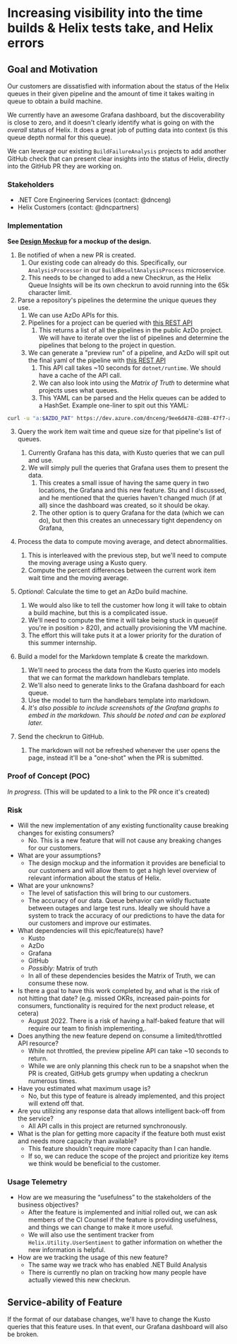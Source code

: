 #  Increasing visibility into the time builds & Helix tests take, and Helix errors 

## Goal and Motivation

Our customers are dissatisfied with information about the status of the Helix queues in their given pipeline and the amount of time it takes waiting in queue to obtain a build machine. 

We currently have an awesome Grafana dashboard, but the discoverability is close to zero, and it doesn't clearly identify what is going on with the *overall* status of Helix. It does a great job of putting data into context (is this queue depth normal for this queue).

We can leverage our existing `BuildFailureAnalysis` projects to add another GitHub check that can present clear insights into the status of Helix, directly into the GitHub PR they are working on.


### Stakeholders

* .NET Core Engineering Services (contact: @dnceng)
* Helix Customers (contact: @dncpartners)

### Implementation

**See [Design Mockup](IncreaseVisibilityHelixQueues/design-mockup.md) for a mockup of the design.**

1. Be notified of when a new PR is created.
   1. Our existing code can already do this. Specifically, our `AnalysisProcessor` in our `BuildResultAnalysisProcess` microservice.
   2. This needs to be changed to add a new Checkrun, as the Helix Queue Insights will be its own checkrun to avoid running into the 65k character limit.
2. Parse a repository's pipelines the determine the unique queues they use.
   1. We can use AzDo APIs for this.
   2. Pipelines for a project can be queried with [this REST API](https://docs.microsoft.com/en-us/rest/api/azure/devops/pipelines/pipelines/list?view=azure-devops-rest-6.0)
      1. This returns a list of all the pipelines in the public AzDo project. We will have to iterate over the list of pipelines and determine the pipelines that belong to the project in question.
   3. We can generate a "preview run" of a pipeline, and AzDo will spit out the final yaml of the pipeline with [this REST API](https://docs.microsoft.com/en-us/rest/api/azure/devops/pipelines/preview/preview?view=azure-devops-rest-7.1)
      1. This API call takes ~10 seconds for `dotnet/runtime`. We should have a cache of the API call.
      2. We can also look into using the *Matrix of Truth* to determine what projects uses what queues.
      3. This YAML can be parsed and the Helix queues can be added to a HashSet. Example one-liner to spit out this YAML:
```bash
curl -u "a:$AZDO_PAT" https://dev.azure.com/dnceng/9ee6d478-d288-47f7-aacc-f6e6d082ae6d/_apis/pipelines/686/preview?api-version=7.1-preview.1 -X POST -H 'Content-Type: application/json' --data '{"previewRun": true}' | jq .finalYaml | sed 's/\\n/\n/g'
```
3. Query the work item wait time and queue size for that pipeline's list of queues.
   1. Currently Grafana has this data, with Kusto queries that we can pull and use.
   2. We will simply pull the queries that Grafana uses them to present the data.
      1. This creates a small issue of having the same query in two locations, the Grafana and this new feature. Stu and I discussed, and he mentioned that the queries haven't changed much (if at all) since the dashboard was created, so it should be okay.
      2. The other option is to query Grafana for the data (which we can do), but then this creates an unnecessary tight dependency on Grafana,

4. Process the data to compute moving average, and detect abnormalities.
   1. This is interleaved with the previous step, but we'll need to compute the moving average using a Kusto query.
   2. Compute the percent differences between the current work item wait time and the moving average.
  
5. *Optional*: Calculate the time to get an AzDo build machine.
   1. We would also like to tell the customer how long it will take to obtain a build machine, but this is a complicated issue.
   2. We'll need to compute the time it will take being stuck in queue(if you're in position > 820), and actually provisioning the VM machine.
   3. The effort this will take puts it at a lower priority for the duration of this summer internship.
   
6. Build a model for the Markdown template & create the markdown.
   1. We'll need to process the data from the Kusto queries into models that we can format the markdown handlebars template.
   2. We'll also need to generate links to the Grafana dashboard for each queue.
   3. Use the model to turn the handlebars template into markdown.
   4. *It's also possible to include screenshots of the Grafana graphs to embed in the markdown. This should be noted and can be explored later.*

7. Send the checkrun to GitHub.
   1. The markdown will not be refreshed whenever the user opens the page, instead it'll be a "one-shot" when the PR is submitted.

### Proof of Concept (POC)

*In progress.* (This will be updated to a link to the PR once it's created)

### Risk

- Will the new implementation of any existing functionality cause breaking changes for existing consumers?
  - No. This is a new feature that will not cause any breaking changes for our customers.
- What are your assumptions?
  - The design mockup and the information it provides are beneficial to our customers and will allow them to get a high level overview of relevant information about the status of Helix.
- What are your unknowns?
  - The level of satisfaction this will bring to our customers.
  - The accuracy of our data. Queue behavior can wildly fluctuate between outages and large test runs. Ideally we should have a system to track the accuracy of our predictions to have the data for our customers and improve our estimates.
- What dependencies will this epic/feature(s) have?
  - Kusto
  - AzDo
  - Grafana
  - GitHub
  - *Possibly:* Matrix of truth
  - In all of these dependencies besides the Matrix of Truth, we can consume these now. 
- Is there a goal to have this work completed by, and what is the risk of not hitting that date? (e.g. missed OKRs, increased pain-points for consumers, functionality is required for the next product release, et cetera)
  - August 2022. There is a risk of having a half-baked feature that will require our team to finish implementing,.
- Does anything the new feature depend on consume a limited/throttled API resource? 
  - While not throttled, the preview pipeline API can take ~10 seconds to return.
  - While we are only planning this check run to be a snapshot when the PR is created, GitHub gets grumpy when updating a checkrun numerous times.
- Have you estimated what maximum usage is? 
  - No, but this type of feature is already implemented, and this project will extend off that.
- Are you utilizing any response data that allows intelligent back-off from the service?
  - All API calls in this project are returned synchronously.
- What is the plan for getting more capacity if the feature both must exist and needs more capacity than available?
  - This feature shouldn't require more capacity than I can handle.
  - If so, we can reduce the scope of the project and prioritize key items we think would be beneficial to the customer.

### Usage Telemetry

- How are we measuring the “usefulness” to the stakeholders of the business objectives?
  - After the feature is implemented and initial rolled out, we can ask members of the CI Counsel if the feature is providing usefulness, and things we can change to make it more useful.
  - We will also use the sentiment tracker from `Helix.Utility.UserSentiment` to gather information on whether the new information is helpful.
- How are we tracking the usage of this new feature?
  - The same way we track who has enabled .NET Build Analysis
  - There is currently no plan on tracking how many people have actually viewed this new checkrun.

## Service-ability of Feature

If the format of our database changes, we'll have to change the Kusto queries that this feature uses. In that event, our Grafana dashboard will also be broken.